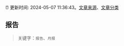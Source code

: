 :alarm_clock: 更新时间: 2024-05-07 11:36:43。[文章来源](/README.md)、[文章分类](/TAGS.md)

## 报告


> 关键字：`报告`、`月报`



